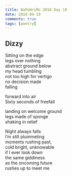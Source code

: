 ```yaml
---  
title: NaPoWriMo 2018 Day 19  
date: 2018-04-19 
comments: true  
tags: [poetry]
---  
```


## Dizzy  

Sitting on the edge  
legs over nothing  
abstract ground below  
my head tumbling  
not too high for vertigo  
no decision made  
falling  

forward into air  
Sixty seconds of freefall  

landing on welcome ground  
legs made of sponge  
shaking in relief  

Night always falls  
I’m still plummeting  
moments rushing past,  
cold bright, unknowable  
if I ever look down  
the same giddiness  
as the oncoming future  
rushes up to meet me  
